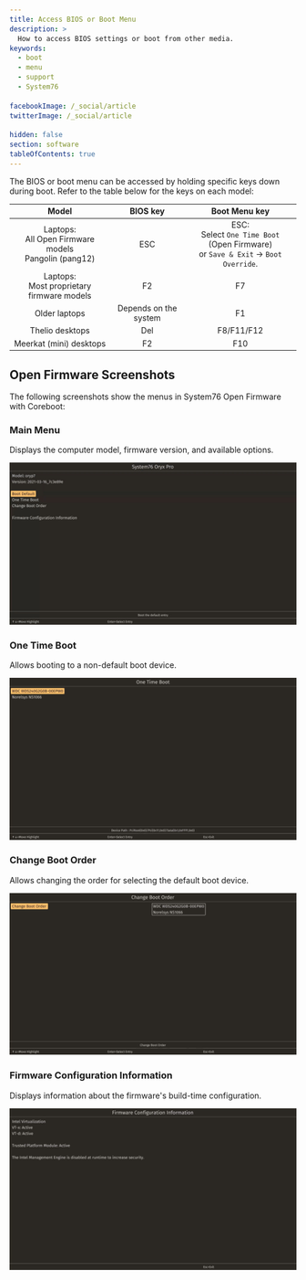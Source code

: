 ```yaml
---
title: Access BIOS or Boot Menu
description: >
  How to access BIOS settings or boot from other media.
keywords:
  - boot
  - menu
  - support
  - System76

facebookImage: /_social/article
twitterImage: /_social/article

hidden: false
section: software
tableOfContents: true
---
```


The BIOS or boot menu can be accessed by holding specific keys down during boot. Refer to the table below for the keys on each model:

| Model                                                       | BIOS key | Boot Menu key                     |
|:-----------------------------------------------------------:|:--------:|:---------------------------------:|
| Laptops:<br/>All Open Firmware models<br/>Pangolin (pang12) | ESC      | ESC:<br/>Select `One Time Boot` (Open Firmware)<br/>or `Save & Exit` → `Boot Override`. |
| Laptops:<br/>Most proprietary firmware models               | F2       | F7                                |
| Older laptops                                               | Depends on the system | F1                   |
| Thelio desktops                                             | Del      | F8/F11/F12                         |
| Meerkat (mini) desktops                                     | F2       | F10                               |

## Open Firmware Screenshots

The following screenshots show the menus in System76 Open Firmware with Coreboot:

### Main Menu

Displays the computer model, firmware version, and available options.

![Main menu](/images/boot-menu/homepage.jpg)

### One Time Boot

Allows booting to a non-default boot device.

![One Time Boot](/images/boot-menu/one-time-boot.jpg)

### Change Boot Order

Allows changing the order for selecting the default boot device.

![Change Boot Order](/images/boot-menu/change-boot-order.jpg)

### Firmware Configuration Information

Displays information about the firmware's build-time configuration.

![Configuration info](/images/boot-menu/configuration-info.jpg)
